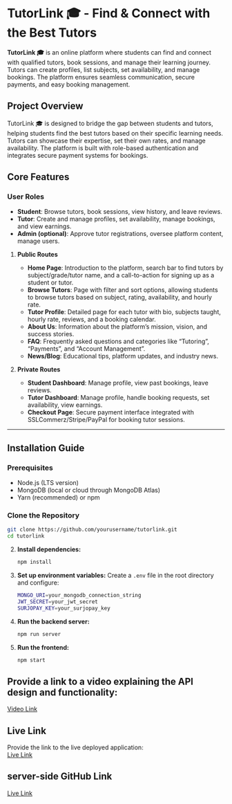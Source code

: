 # TutorLink 🎓 - Find & Connect with the Best Tutors

**TutorLink 🎓** is an online platform where students can find and connect with qualified tutors, book sessions, and manage their learning journey. Tutors can create profiles, list subjects, set availability, and manage bookings. The platform ensures seamless communication, secure payments, and easy booking management.

## Project Overview

TutorLink 🎓 is designed to bridge the gap between students and tutors, helping students find the best tutors based on their specific learning needs. Tutors can showcase their expertise, set their own rates, and manage availability. The platform is built with role-based authentication and integrates secure payment systems for bookings.

## Core Features

### User Roles

- **Student**: Browse tutors, book sessions, view history, and leave reviews.
- **Tutor**: Create and manage profiles, set availability, manage bookings, and view earnings.
- **Admin (optional)**: Approve tutor registrations, oversee platform content, manage users.

1. **Public Routes**
   - **Home Page**: Introduction to the platform, search bar to find tutors by subject/grade/tutor name, and a call-to-action for signing up as a student or tutor.
   - **Browse Tutors**: Page with filter and sort options, allowing students to browse tutors based on subject, rating, availability, and hourly rate.
   - **Tutor Profile**: Detailed page for each tutor with bio, subjects taught, hourly rate, reviews, and a booking calendar.
   - **About Us**: Information about the platform’s mission, vision, and success stories.
   - **FAQ**: Frequently asked questions and categories like “Tutoring”, “Payments”, and “Account Management”.
   - **News/Blog**: Educational tips, platform updates, and industry news.

2. **Private Routes**
   - **Student Dashboard**: Manage profile, view past bookings, leave reviews.
   - **Tutor Dashboard**: Manage profile, handle booking requests, set availability, view earnings.
   - **Checkout Page**: Secure payment interface integrated with SSLCommerz/Stripe/PayPal for booking tutor sessions.

------

## Installation Guide

### Prerequisites

- Node.js (LTS version)
- MongoDB (local or cloud through MongoDB Atlas)
- Yarn (recommended) or npm

### Clone the Repository

```bash
git clone https://github.com/yourusername/tutorlink.git
cd tutorlink
```
2. **Install dependencies:**
   ```sh
   npm install
   ```
3. **Set up environment variables:**
   Create a `.env` file in the root directory and configure:
   ```sh
   MONGO_URI=your_mongodb_connection_string
   JWT_SECRET=your_jwt_secret
   SURJOPAY_KEY=your_surjopay_key
   ```
4. **Run the backend server:**
   ```sh
   npm run server
   ```
5. **Run the frontend:**
   ```sh
   npm start
   ```

## Provide a link to a video explaining the API design and functionality:  
[Video Link](https://www.loom.com/share/577c35422a234fd696aba4b2ea1dec41?sid=d31daba3-0258-474e-b362-f4b758f18467)


## Live Link
Provide the link to the live deployed application:  
 [Live Link](https://book-shop-frontend-project.vercel.app/)
## server-side GitHub Link
   [Live Link](https://github.com/tafiya/tutorLink-server)

